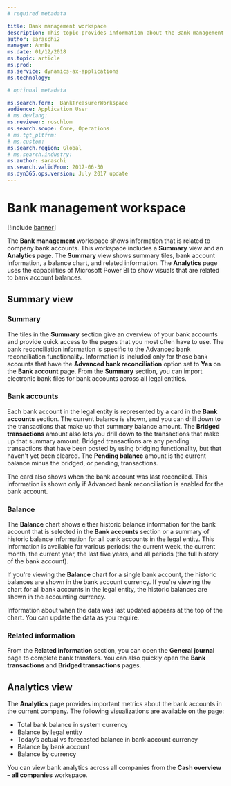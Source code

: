 ```yaml
---
# required metadata

title: Bank management workspace
description: This topic provides information about the Bank management workspace. This workspace shows information that is related to company bank accounts, and includes a Summary view and an Analytics page. The Summary view shows summary tiles, bank account information, a balance chart, and related information. The Analytics page uses the capabilities of Microsoft Power BI to show visuals that are related to bank account balances.
author: saraschi2
manager: AnnBe
ms.date: 01/12/2018
ms.topic: article
ms.prod: 
ms.service: dynamics-ax-applications
ms.technology: 

# optional metadata

ms.search.form:  BankTreasurerWorkspace
audience: Application User
# ms.devlang: 
ms.reviewer: roschlom
ms.search.scope: Core, Operations
# ms.tgt_pltfrm: 
# ms.custom: 
ms.search.region: Global 
# ms.search.industry: 
ms.author: saraschi
ms.search.validFrom: 2017-06-30
ms.dyn365.ops.version: July 2017 update
---
```

# Bank management workspace

[!include [banner](../includes/banner.md)]

The **Bank management** workspace shows information that is related to company bank accounts. This workspace includes a **Summary** view and an **Analytics** page. The **Summary** view shows summary tiles, bank account information, a balance chart, and related information. The **Analytics** page uses the capabilities of Microsoft Power BI to show visuals that are related to bank account balances.

## Summary view

### Summary

The tiles in the **Summary** section give an overview of your bank accounts and provide quick access to the pages that you most often have to use. The bank reconciliation information is specific to the Advanced bank reconciliation functionality. Information is included only for those bank accounts that have the **Advanced bank reconciliation** option set to **Yes** on the **Bank account** page. From the **Summary** section, you can import electronic bank files for bank accounts across all legal entities.

### Bank accounts

Each bank account in the legal entity is represented by a card in the **Bank accounts** section. The current balance is shown, and you can drill down to the transactions that make up that summary balance amount. The **Bridged transactions** amount also lets you drill down to the transactions that make up that summary amount. Bridged transactions are any pending transactions that have been posted by using bridging functionality, but that haven't yet been cleared. The **Pending balance** amount is the current balance minus the bridged, or pending, transactions.

The card also shows when the bank account was last reconciled. This information is shown only if Advanced bank reconciliation is enabled for the bank account.

### Balance

The **Balance** chart shows either historic balance information for the bank account that is selected in the **Bank accounts** section or a summary of historic balance information for all bank accounts in the legal entity. This information is available for various periods: the current week, the current month, the current year, the last five years, and all periods (the full history of the bank account). 

If you're viewing the **Balance** chart for a single bank account, the historic balances are shown in the bank account currency. If you're viewing the chart for all bank accounts in the legal entity, the historic balances are shown in the accounting currency.

Information about when the data was last updated appears at the top of the chart. You can update the data as you require.

### Related information

From the **Related information** section, you can open the **General journal** page to complete bank transfers. You can also quickly open the **Bank transactions** and **Bridged transactions** pages.

## Analytics view

The **Analytics** page provides important metrics about the bank accounts in the current company. The following visualizations are available on the page:

-   Total bank balance in system currency
-   Balance by legal entity
-   Today’s actual vs forecasted balance in bank account currency
-   Balance by bank account
-   Balance by currency

You can view bank analytics across all companies from the **Cash overview – all companies** workspace.
